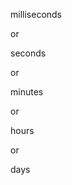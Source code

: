 <html>
  <p><span id=mi></span> milliseconds</p>
  <p>or</p>
  <p><span id=s></span> seconds</p>
  <p>or</p>
  <p><span id=m></span> minutes</p>
  <p>or</p>
  <p><span id=h></span> hours</p>
  <p>or</p>
  <p><span id=d></span> days</p>
</html>
<script>
  var mi = 1;
  var s = mi*1000;
  var m = s*60;
  var h = m*60;
  var d = h*24;
  const final = 1640419200000;
  
window.setInterval(update, 11);
  function update() {
  const da = new Date();
    var time = final - da.getTime();
    document.getElementById("mi").innerHTML = (time/mi).toString();
  document.getElementById("s").innerHTML = (time/s).toString();
  document.getElementById("m").innerHTML = (time/m).toString();
  document.getElementById("h").innerHTML = (time/h).toString();
  document.getElementById("d").innerHTML = (time/d).toString();
  }
</script>
